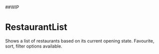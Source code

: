 ##WIP
# RestaurantList
Shows a list of restaurants based on its current opening state. Favourite, sort, filter options available.

